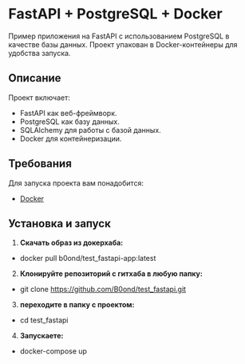 # FastAPI + PostgreSQL + Docker

Пример приложения на FastAPI с использованием
 PostgreSQL в качестве базы данных. Проект упакован в Docker-контейнеры для удобства запуска.

## Описание

Проект включает:
- FastAPI как веб-фреймворк.
- PostgreSQL как базу данных.
- SQLAlchemy для работы с базой данных.
- Docker для контейнеризации.

## Требования

Для запуска проекта вам понадобится:
- [Docker](https://www.docker.com/products/docker-desktop/)

## Установка и запуск

1. **Скачать образ из докерхаба:**
- docker pull b0ond/test_fastapi-app:latest
2. **Клонируйте репозиторий с гитхаба в любую папку:**
- git clone https://github.com/B0ond/test_fastapi.git
3. **переходите в папку с проектом:**
- cd test_fastapi
4. **Запускаете:**
- docker-compose up